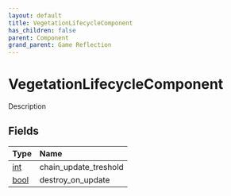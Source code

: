 ```yaml
---
layout: default
title: VegetationLifecycleComponent
has_children: false
parent: Component
grand_parent: Game Reflection
---
```

# VegetationLifecycleComponent
Description 

## Fields

| Type | Name |
|:-------------|:--------------|
| [int](/docs/game-reflection/enums/int) | chain_update_treshold |
| [bool](/docs/game-reflection/components/bool) | destroy_on_update |


